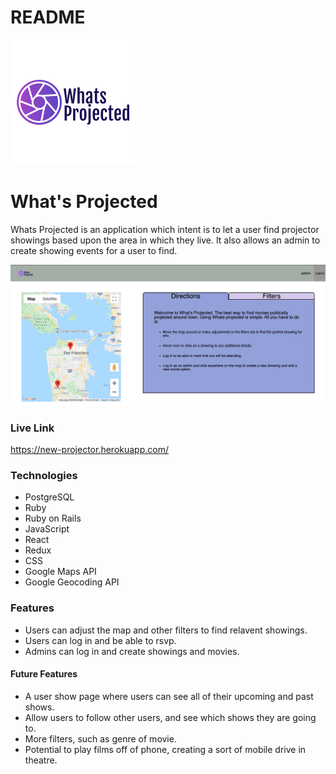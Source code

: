 # README

![image](./app/assets/images/whats-projected.png)

# What's Projected
Whats Projected is an application which intent is to let a user find projector showings based upon the area in which they live. It also allows an admin to create showing events for a user to find.

![image](./app/assets/images/screenshot.png)

### Live Link
https://new-projector.herokuapp.com/

### Technologies
- PostgreSQL
- Ruby
- Ruby on Rails
- JavaScript
- React
- Redux
- CSS
- Google Maps API
- Google Geocoding API 

### Features
- Users can adjust the map and other filters to find relavent showings.
- Users can log in and be able to rsvp.
- Admins can log in and create showings and movies.

#### Future Features
- A user show page where users can see all of their upcoming and past shows.
- Allow users to follow other users, and see which shows they are going to.
- More filters, such as genre of movie.
- Potential to play films off of phone, creating a sort of mobile drive in theatre.
